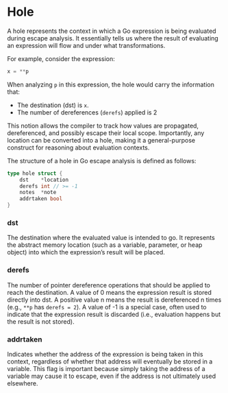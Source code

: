 # Hole

A hole represents the context in which a Go expression is being evaluated during escape analysis. It essentially tells us where the result of evaluating an expression will flow and under what transformations.

For example, consider the expression:

```go
x = **p
```

When analyzing `p` in this expression, the hole would carry the information that:
- The destination (dst) is `x`.
- The number of dereferences (`derefs`) applied is 2

This notion allows the compiler to track how values are propagated, dereferenced, and possibly escape their local scope. Importantly, any location can be converted into a hole, making it a general-purpose construct for reasoning about evaluation contexts.

The structure of a hole in Go escape analysis is defined as follows:

```go
type hole struct {
	dst    *location
	derefs int // >= -1
	notes  *note
	addrtaken bool
}
```

### dst

The destination where the evaluated value is intended to go. It represents the abstract memory location (such as a variable, parameter, or heap object) into which the expression’s result will be placed.

### derefs
The number of pointer dereference operations that should be applied to reach the destination. A value of 0 means the expression result is stored directly into dst. A positive value n means the result is dereferenced n times (e.g., `**p` has `derefs = 2`). A value of -1 is a special case, often used to indicate that the expression result is discarded (i.e., evaluation happens but the result is not stored).

### addrtaken

Indicates whether the address of the expression is being taken in this context, regardless of whether that address will eventually be stored in a variable. This flag is important because simply taking the address of a variable may cause it to escape, even if the address is not ultimately used elsewhere.

